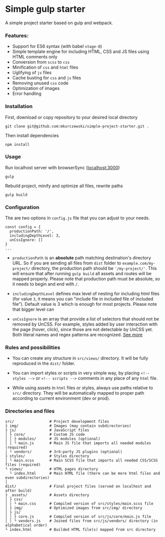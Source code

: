 # Simple gulp starter
A simple project starter based on gulp and webpack.

### Features:
 - Support for ES6 syntax (with babel `stage-0`)
 - Simple template engine for including HTML, CSS and JS files using HTML comments only
 - Conversion from `scss` to `css`
 - Minification of `css` and `html` files
 - Uglifying of `js` files
 - Cache busting for `css` and `js` files
 - Removing unused `css` code
 - Optimization of images
 - Error handling

### Installation
First, download or copy repository to your desired local directory
```
git clone git@github.com:mkurczewski/simple-project-starter.git .
```

Then install dependencies
```
npm install
```

### Usage
Run localhost server with browserSync ([localhost:3000](localhost:3000))
```
gulp
```

Rebuild project, minify and optimize all files, rewrite paths 
```
gulp build
```

### Configuration
The are two options in `config.js` file that you can adjust to your needs.
```
const config = {
  productionPath: '/',
  includingDepthLevel: 3,
  unCssIgnore: []
}
...
```
- `productionPath` is an **absolute** path matching destination's directory URL. So if you are sending all files from `dist` folder to `example.com/my-project/` directory, the production path should be `'/my-project/'`. This will ensure that after running `gulp build` all assets and routes will be mapped properly. Please note that production path must be absolute, so it needs to begin and end with `/`.

- `includingDepthLevel` defines max level of nesting for including html files (for value `3`, it means you can "include file in included file of included file"). Default value is 3 which is enough for most projects. Please note that bigger level can 

- `unCssIgnore` is an array that provide a list of selectors that should not be removed by UnCSS. For example, styles added by user interaction with the page (hover, click), since those are not detectable by UnCSS yet. Both literal names and regex patterns are recognized. [See more](https://github.com/uncss/uncss#options)

### Rules and possibilities
 - You can create any structure in `src/views/` directory. It will be fully reproduced in the `dist/` folder.
 
 - You can import styles or scripts in very simple way, by placing `<!-- styles -->` or `<!-- scripts -->` comments in any place of any `html` file.
 
 - While using assets in `html` files or styles, always use paths relative to `src/` directory. They will be automatically mapped to proper path according to current environment (dev or prod).

### Directories and files
```
src/                # Project development files
├ img/              # Images (may contain subdirectories)
├ js/               # JavaScript files
│ ├ core/           # Custom JS code
│ │ ├ modules/      # JS modules (optional)
│ │ └ main.js       # Main JS file that imports all needed modules (required)
│ └ vendors/        # 3rd-party JS plugins (optional)
├ styles/           # Styles directory
│ └ main.scss       # Main SCSS file that imports all needed CSS/SCSS files (required)
└ views/            # HTML pages directory
  └ index.html      # Main HTML file (there can be more html files and even subdirectories)
│
dist/               # Final project files (served on localhost and after build)
├ _assets/          # Assets directory
│ ├ css/
│ │ └ main.css      # Compiled version of src/styles/main.scss file
│ ├ img/            # Optimized images from src/img/ directory
│ ├ js/
│ │ ├ core.js       # Compiled version of src/js/core/main.js file
│ │ └ vendors.js    # Joined files from src/js/vendors/ directory (in alphabetical order)
└ index.html        # Builded HTML file(s) mapped from src directory
```